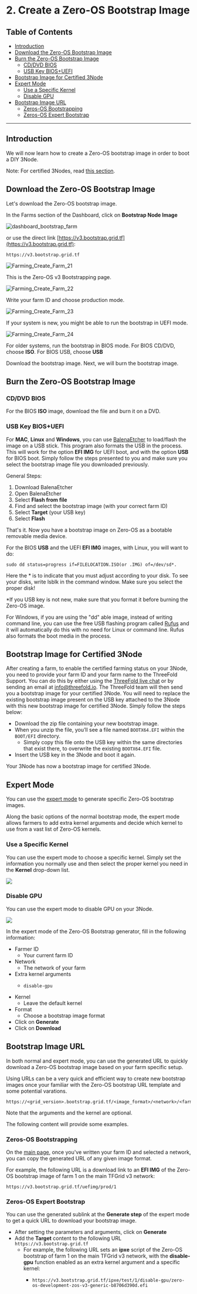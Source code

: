 <h1> 2. Create a Zero-OS Bootstrap Image </h1>

<h2> Table of Contents </h2>

- [Introduction](#introduction)
- [Download the Zero-OS Bootstrap Image](#download-the-zero-os-bootstrap-image)
- [Burn the Zero-OS Bootstrap Image](#burn-the-zero-os-bootstrap-image)
  - [CD/DVD BIOS](#cddvd-bios)
  - [USB Key BIOS+UEFI](#usb-key-biosuefi)
- [Bootstrap Image for Certified 3Node](#bootstrap-image-for-certified-3node)
- [Expert Mode](#expert-mode)
  - [Use a Specific Kernel](#use-a-specific-kernel)
  - [Disable GPU](#disable-gpu)
- [Bootstrap Image URL](#bootstrap-image-url)
  - [Zeros-OS Bootstrapping](#zeros-os-bootstrapping)
  - [Zeros-OS Expert Bootstrap](#zeros-os-expert-bootstrap)

***

## Introduction

We will now learn how to create a Zero-OS bootstrap image in order to boot a DIY 3Node.

Note: For certified 3Nodes, read [this section](#bootstrap-image-for-certified-3node).

## Download the Zero-OS Bootstrap Image

Let's download the Zero-OS bootstrap image.

In the Farms section of the Dashboard, click on **Bootstrap Node Image** 

![dashboard_bootstrap_farm](./img/dashboard_bootstrap_farm.png)

or use the direct link [https://v3.bootstrap.grid.tf](https://v3.bootstrap.grid.tf):

```
https://v3.bootstrap.grid.tf
```

![Farming_Create_Farm_21](./img/farming_createfarm_21.png) 

This is the Zero-OS v3 Bootstrapping page.

![Farming_Create_Farm_22](./img/farming_createfarm_22.png)  

Write your farm ID and choose production mode.

![Farming_Create_Farm_23](./img/farming_createfarm_23.png)  

If your system is new, you might be able to run the bootstrap in UEFI mode.

![Farming_Create_Farm_24](./img/farming_createfarm_24.png) 

For older systems, run the bootstrap in BIOS mode. For BIOS CD/DVD, choose **ISO**. For BIOS USB, choose **USB**

Download the bootstrap image. Next, we will burn the bootstrap image.



## Burn the Zero-OS Bootstrap Image

### CD/DVD BIOS 

For the BIOS **ISO** image, download the file and burn it on a DVD.


### USB Key BIOS+UEFI

For **MAC**, **Linux** and **Windows**, you can use [BalenaEtcher](https://www.balena.io/etcher/) to load/flash the image on a USB stick. This program also formats the USB in the process. This will work for the option **EFI IMG** for UEFI boot, and with the option **USB** for BIOS boot. Simply follow the steps presented to you and make sure you select the bootstrap image file you downloaded previously.

General Steps:

1. Download BalenaEtcher
2. Open BalenaEtcher
3. Select **Flash from file**
4. Find and select the bootstrap image (with your correct farm ID)
5. Select **Target** (your USB key)
6. Select **Flash**

That's it. Now you have a bootstrap image on Zero-OS as a bootable removable media device.


For the BIOS **USB** and the UEFI **EFI IMG** images, with Linux, you will want to do:

    sudo dd status=progress if=FILELOCATION.ISO(or .IMG) of=/dev/sd*.

Here the * is to indicate that you must adjust according to your disk. To see your disks, write lsblk in the command window. Make sure you select the proper disk!

*If you USB key is not new, make sure that you format it before burning the Zero-OS image.


For Windows, if you are using the "dd" able image, instead of writing command line, you can use the free USB flashing program called [Rufus](https://sourceforge.net/projects/rufus.mirror/) and it will automatically do this with no need for Linux or command line. Rufus also formats the boot media in the process.



## Bootstrap Image for Certified 3Node

After creating a farm, to enable the certified farming status on your 3Node, you need to provide your farm ID and your farm name to the ThreeFold Support. You can do this by either using the [ThreeFold live chat](https://threefoldfaq.crisp.help/en/) or by sending an email at [info@threefold.io](mailto:info@threefold.io). The ThreeFold team will then send you a bootstrap image for your certified 3Node. You will need to replace the existing bootstrap image present on the USB key attached to the 3Node with this new bootstrap image for certified 3Node. Simply follow the steps below:

* Download the zip file containing your new bootstrap image.
* When you unzip the file, you’ll see a file named `BOOTX64.EFI` within the `BOOT/EFI` directory.
  * Simply copy this file onto the USB key within the same directories that exist there, to overwrite the existing `BOOTX64.EFI` file.
* Insert the USB key in the 3Node and boot it again.

Your 3Node has now a bootstrap image for certified 3Node.

## Expert Mode

You can use the [expert mode](https://v3.bootstrap.grid.tf/expert) to generate specific Zero-OS bootstrap images.

Along the basic options of the normal bootstrap mode, the expert mode allows farmers to add extra kernel arguments and decide which kernel to use from a vast list of Zero-OS kernels.

### Use a Specific Kernel

You can use the expert mode to choose a specific kernel. Simply set the information you normally use and then select the proper kernel you need in the **Kernel** drop-down list.

![](./img/bootstrap_kernel_list.png)

### Disable GPU

You can use the expert mode to disable GPU on your 3Node.

![](./img/bootstrap_disable-gpu.png)

In the expert mode of the Zero-OS Bootstrap generator, fill in the following information:

- Farmer ID
  - Your current farm ID
- Network
  - The network of your farm
- Extra kernel arguments
  - ```
    disable-gpu
    ```
- Kernel
  - Leave the default kernel
- Format
  - Choose a bootstrap image format
- Click on **Generate**
- Click on **Download**

## Bootstrap Image URL

In both normal and expert mode, you can use the generated URL to quickly download a Zero-OS bootstrap image based on your farm specific setup. 

Using URLs can be a very quick and efficient way to create new bootstrap images once your familiar with the Zero-OS bootstrap URL template and some potential varations. 

```
https://<grid_version>.bootstrap.grid.tf/<image_format>/<network>/<farm_ID>/<arg1>/<arg2>/.../<kernel>
```

Note that the arguments and the kernel are optional.

The following content will provide some examples.

### Zeros-OS Bootstrapping

On the [main page](https://v3.bootstrap.grid.tf/), once you've written your farm ID and selected a network, you can copy the generated URL of any given image format.

For example, the following URL is a download link to an **EFI IMG** of the Zero-OS bootstrap image of farm 1 on the main TFGrid v3 network:

```
https://v3.bootstrap.grid.tf/uefimg/prod/1
```

### Zeros-OS Expert Bootstrap

You can use the generated sublink at the **Generate step** of the expert mode to get a quick URL to download your bootstrap image.

- After setting the parameters and arguments, click on **Generate**
- Add the **Target** content to the following URL `https://v3.bootstrap.grid.tf`
  - For example, the following URL sets an **ipxe** script of the Zero-OS bootstrap of farm 1 on the main TFGrid v3 network, with the **disable-gpu** function enabled as an extra kernel argument and a specific kernel:
    -  ```
       https://v3.bootstrap.grid.tf/ipxe/test/1/disable-gpu/zero-os-development-zos-v3-generic-b8706d390d.efi
       ```